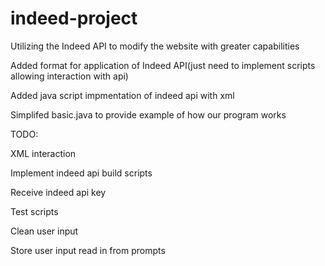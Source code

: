 # indeed-project
Utilizing the Indeed API to modify the website with greater capabilities

Added format for application of Indeed API(just need to implement scripts allowing interaction with api)

Added java script impmentation of indeed api with xml

Simplifed basic.java to provide example of how our program works

TODO:

XML interaction

Implement indeed api build scripts

Receive indeed api key

Test scripts

Clean user input

Store user input read in from prompts
